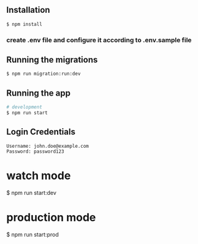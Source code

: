 ## Installation

```bash
$ npm install
```

### create .env file and configure it according to .env.sample file

## Running the migrations

```bash
$ npm run migration:run:dev
```

## Running the app

```bash
# development
$ npm run start
```

## Login Credentials

```
Username: john.doe@example.com
Password: password123

```

# watch mode

$ npm run start:dev

# production mode

$ npm run start:prod

```

```
